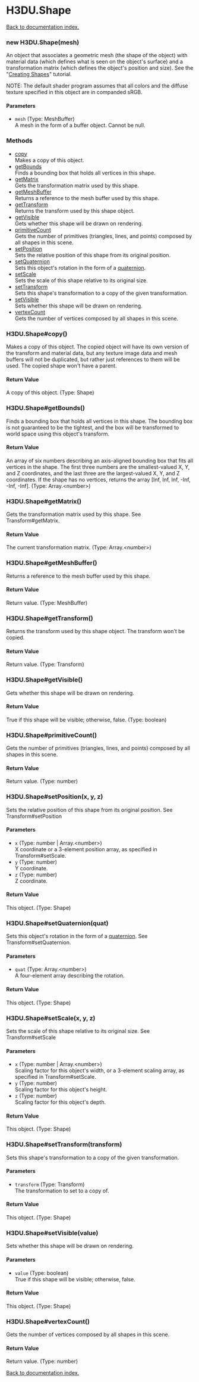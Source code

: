 # H3DU.Shape

[Back to documentation index.](index.md)

<a name='H3DU.Shape'></a>
### new H3DU.Shape(mesh)

An object that associates a geometric mesh (the shape of the object) with
material data (which defines what is seen on the object's surface)
and a transformation matrix (which defines the object's position and size).
See the "<a href="tutorial-shapes.md">Creating Shapes</a>" tutorial.

NOTE: The default shader program assumes that all colors and the diffuse texture
specified in this object are in
companded sRGB.

#### Parameters

* `mesh` (Type: MeshBuffer)<br>A mesh in the form of a buffer object. Cannot be null.

### Methods

* [copy](#H3DU.Shape_copy)<br>Makes a copy of this object.
* [getBounds](#H3DU.Shape_getBounds)<br>Finds a bounding box that holds all vertices in this shape.
* [getMatrix](#H3DU.Shape_getMatrix)<br>Gets the transformation matrix used by this shape.
* [getMeshBuffer](#H3DU.Shape_getMeshBuffer)<br>Returns a reference to the mesh buffer used by this shape.
* [getTransform](#H3DU.Shape_getTransform)<br>Returns the transform used by this shape object.
* [getVisible](#H3DU.Shape_getVisible)<br>Gets whether this shape will be drawn on rendering.
* [primitiveCount](#H3DU.Shape_primitiveCount)<br>Gets the number of primitives (triangles, lines,
and points) composed by all shapes in this scene.
* [setPosition](#H3DU.Shape_setPosition)<br>Sets the relative position of this shape from its original
position.
* [setQuaternion](#H3DU.Shape_setQuaternion)<br>Sets this object's rotation in the form of a <a href="tutorial-glmath.md">quaternion</a>.
* [setScale](#H3DU.Shape_setScale)<br>Sets the scale of this shape relative to its original
size.
* [setTransform](#H3DU.Shape_setTransform)<br>Sets this shape's transformation
to a copy of the given transformation.
* [setVisible](#H3DU.Shape_setVisible)<br>Sets whether this shape will be drawn on rendering.
* [vertexCount](#H3DU.Shape_vertexCount)<br>Gets the number of vertices composed by
all shapes in this scene.

<a name='H3DU.Shape_copy'></a>
### H3DU.Shape#copy()

Makes a copy of this object. The copied object
will have its own version of the transform and
material data, but any texture
image data and mesh buffers will not be duplicated,
but rather just references to them will be used.
The copied shape won't have a parent.

#### Return Value

A copy of this object. (Type: Shape)

<a name='H3DU.Shape_getBounds'></a>
### H3DU.Shape#getBounds()

Finds a bounding box that holds all vertices in this shape.
The bounding box is not guaranteed to be the
tightest, and the box will be transformed to world space
using this object's transform.

#### Return Value

An array of six numbers describing an
axis-aligned bounding box
that fits all vertices in the shape. The first three numbers
are the smallest-valued X, Y, and Z coordinates, and the
last three are the largest-valued X, Y, and Z coordinates.
If the shape has no vertices, returns the array [Inf, Inf, Inf, -Inf,
-Inf, -Inf]. (Type: Array.&lt;number>)

<a name='H3DU.Shape_getMatrix'></a>
### H3DU.Shape#getMatrix()

Gets the transformation matrix used by this shape.
See Transform#getMatrix.

#### Return Value

The current transformation matrix. (Type: Array.&lt;number>)

<a name='H3DU.Shape_getMeshBuffer'></a>
### H3DU.Shape#getMeshBuffer()

Returns a reference to the mesh buffer used by this shape.

#### Return Value

Return value. (Type: MeshBuffer)

<a name='H3DU.Shape_getTransform'></a>
### H3DU.Shape#getTransform()

Returns the transform used by this shape object.
The transform won't be copied.

#### Return Value

Return value. (Type: Transform)

<a name='H3DU.Shape_getVisible'></a>
### H3DU.Shape#getVisible()

Gets whether this shape will be drawn on rendering.

#### Return Value

True if this shape will be visible; otherwise, false. (Type: boolean)

<a name='H3DU.Shape_primitiveCount'></a>
### H3DU.Shape#primitiveCount()

Gets the number of primitives (triangles, lines,
and points) composed by all shapes in this scene.

#### Return Value

Return value. (Type: number)

<a name='H3DU.Shape_setPosition'></a>
### H3DU.Shape#setPosition(x, y, z)

Sets the relative position of this shape from its original
position. See Transform#setPosition

#### Parameters

* `x` (Type: number | Array.&lt;number>)<br>X coordinate or a 3-element position array, as specified in Transform#setScale.
* `y` (Type: number)<br>Y coordinate.
* `z` (Type: number)<br>Z coordinate.

#### Return Value

This object. (Type: Shape)

<a name='H3DU.Shape_setQuaternion'></a>
### H3DU.Shape#setQuaternion(quat)

Sets this object's rotation in the form of a <a href="tutorial-glmath.md">quaternion</a>.
See Transform#setQuaternion.

#### Parameters

* `quat` (Type: Array.&lt;number>)<br>A four-element array describing the rotation.

#### Return Value

This object. (Type: Shape)

<a name='H3DU.Shape_setScale'></a>
### H3DU.Shape#setScale(x, y, z)

Sets the scale of this shape relative to its original
size. See Transform#setScale

#### Parameters

* `x` (Type: number | Array.&lt;number>)<br>Scaling factor for this object's width, or a 3-element scaling array, as specified in Transform#setScale.
* `y` (Type: number)<br>Scaling factor for this object's height.
* `z` (Type: number)<br>Scaling factor for this object's depth.

#### Return Value

This object. (Type: Shape)

<a name='H3DU.Shape_setTransform'></a>
### H3DU.Shape#setTransform(transform)

Sets this shape's transformation
to a copy of the given transformation.

#### Parameters

* `transform` (Type: Transform)<br>The transformation to set to a copy of.

#### Return Value

This object. (Type: Shape)

<a name='H3DU.Shape_setVisible'></a>
### H3DU.Shape#setVisible(value)

Sets whether this shape will be drawn on rendering.

#### Parameters

* `value` (Type: boolean)<br>True if this shape will be visible; otherwise, false.

#### Return Value

This object. (Type: Shape)

<a name='H3DU.Shape_vertexCount'></a>
### H3DU.Shape#vertexCount()

Gets the number of vertices composed by
all shapes in this scene.

#### Return Value

Return value. (Type: number)

[Back to documentation index.](index.md)
